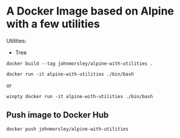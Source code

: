 # A Docker Image based on Alpine with a few utilities

Utilities:

- Tree

```
docker build --tag johnmorsley/alpine-with-utilities .
```

```
docker run -it alpine-with-utilities ./bin/bash
```

or 

```
winpty docker run -it alpine-with-utilities ./bin/bash
```

## Push image to Docker Hub

```
docker push johnmorsley/alpine-with-utilities
```